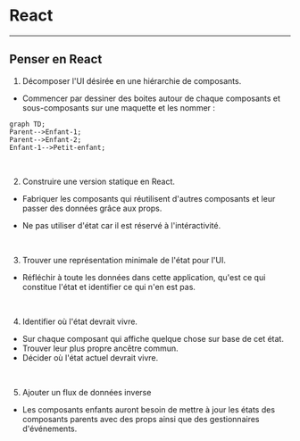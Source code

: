 # React

---

## Penser en React

1. Décomposer l'UI désirée en une hiérarchie de composants.

- Commencer par dessiner des boites autour de chaque composants et sous-composants sur une maquette et les nommer :

```mermaid
graph TD;
Parent-->Enfant-1;
Parent-->Enfant-2;
Enfant-1-->Petit-enfant;
```

<br>

2. Construire une version statique en React.

- Fabriquer les composants qui réutilisent d'autres composants et leur passer des données grâce aux props.

- Ne pas utiliser d'état car il est réservé à l'intéractivité.

<br>

3. Trouver une représentation minimale de l'état pour l'UI.

- Réfléchir à toute les données dans cette application, qu'est ce qui constitue l'état et identifier ce qui n'en est pas.

<br>

4. Identifier où l'état devrait vivre.

- Sur chaque composant qui affiche quelque chose sur base de cet état.
- Trouver leur plus propre ancêtre commun.
- Décider où l'état actuel devrait vivre.

<br>

5. Ajouter un flux de données inverse

- Les composants enfants auront besoin de mettre à jour les états des composants parents avec des props ainsi que des gestionnaires d'événements.
